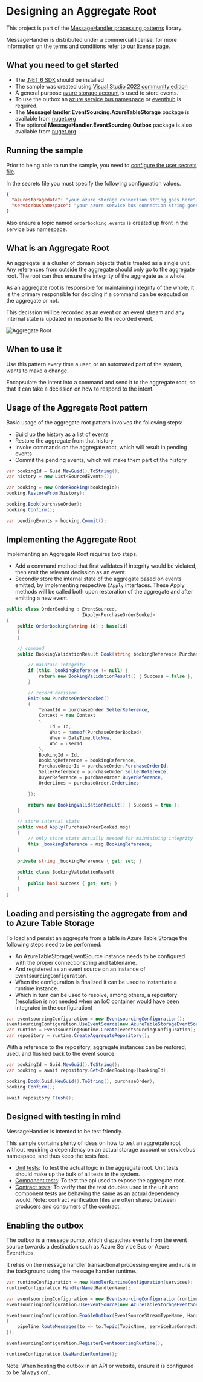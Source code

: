 # Designing an Aggregate Root

This project is part of the [MessageHandler processing patterns](https://www.messagehandler.net/patterns/) library.

MessageHandler is distributed under a commercial license, for more information on the terms and conditions refer to [our license page](https://www.messagehandler.net/license/).

## What you need to get started

- The [.NET 6 SDK](https://dotnet.microsoft.com/en-us/download) should be installed
- The sample was created using [Visual Studio 2022 community edition](https://visualstudio.microsoft.com/vs/)
- A general purpose [azure storage account](https://docs.microsoft.com/en-us/azure/storage/common/storage-account-create?tabs=azure-portal) is used to store events.
- To use the outbox an [azure service bus namespace](https://docs.microsoft.com/en-us/azure/service-bus-messaging/service-bus-create-namespace-portal) or [eventhub](https://docs.microsoft.com/en-us/azure/event-hubs/event-hubs-create) is required.
- The **MessageHandler.EventSourcing.AzureTableStorage** package is available from [nuget.org](https://www.nuget.org/packages/MessageHandler.EventSourcing.AzureTableStorage/)
- The optional **MessageHandler.EventSourcing.Outbox** package is also available from [nuget.org](https://www.nuget.org/packages/MessageHandler.EventSourcing.Outbox/)

## Running the sample

Prior to being able to run the sample, you need to [configure the user secrets file](https://docs.microsoft.com/en-us/aspnet/core/security/app-secrets?view=aspnetcore-6.0&tabs=windows#manage-user-secrets-with-visual-studio).

In the secrets file you must specify the following configuration values.

```JSON
{
  "azurestoragedata": "your azure storage connection string goes here",
  "servicebusnamespace": "your azure service bus connection string goes here"
}
```

Also ensure a topic named `orderbooking.events` is created up front in the service bus namespace.

## What is an Aggregate Root

An aggregate is a cluster of domain objects that is treated as a single unit. Any references from outside the aggregate should only go to the aggregate root. 
The root can thus ensure the integrity of the aggregate as a whole.

As an aggregate root is responsible for maintaining integrity of the whole, it is the primary responsible for deciding if a command can be executed on the aggregate or not.

This decission will be recorded as an event on an event stream and any internal state is updated in response to the recorded event.

![Aggregate Root](./img/aggregate-root.jpg)

## When to use it

Use this pattern every time a user, or an automated part of the system, wants to make a change.

Encapsulate the intent into a command and send it to the aggregate root, so that it can take a decission on how to respond to the intent.

## Usage of the Aggregate Root pattern

Basic usage of the aggregate root pattern involves the following steps:
- Build up the history as a list of events
- Restore the aggregate from that history
- Invoke commands on the aggregate root, which will result in pending events
- Commit the pending events, which will make them part of the history

```C#
var bookingId = Guid.NewGuid().ToString();
var history = new List<SourcedEvent>();

var booking = new OrderBooking(bookingId);
booking.RestoreFrom(history);

booking.Book(purchaseOrder);
booking.Confirm();

var pendingEvents = booking.Commit();
```

## Implementing the Aggregate Root

Implementing an Aggregate Root requires two steps.

- Add a command method that first validates if integrity would be violated, then emit the relevant decission as an event.
- Secondly store the internal state of the aggregate based on events emitted, by implementing respective `IApply` interfaces. These Apply methods will be called both upon restoration of the aggregate and after emitting a new event.

```C#
public class OrderBooking : EventSourced,
                            IApply<PurchaseOrderBooked>
{
    public OrderBooking(string id) : base(id)
    {
    }

    // command
    public BookingValidationResult Book(string bookingReference,PurchaseOrder purchaseOrder, string userId = null){

        // maintain integrity
        if (this._bookingReference != null) {
            return new BookingValidationResult() { Success = false };
        }

        // record decision
        Emit(new PurchaseOrderBooked()
        {
            TenantId = purchaseOrder.SellerReference,
            Context = new Context
            {
                Id = Id,
                What = nameof(PurchaseOrderBooked),
                When = DateTime.UtcNow,
                Who = userId
            },
            BookingId = Id,
            BookingReference = bookingReference,
            PurchaseOrderId = purchaseOrder.PurchaseOrderId,
            SellerReference = purchaseOrder.SellerReference,
            BuyerReference = purchaseOrder.BuyerReference,
            OrderLines = purchaseOrder.OrderLines

        });

        return new BookingValidationResult() { Success = true };
    }

    // store internal state
    public void Apply(PurchaseOrderBooked msg)
    {
        // only store state actually needed for maintaining integrity
        this._bookingReference = msg.BookingReference;
    }
            
    private string _bookingReference { get; set; }
    
    public class BookingValidationResult
    {
        public bool Success { get; set; }
    }
}
```

## Loading and persisting the aggregate from and to Azure Table Storage

To load and persist an aggregate from a table in Azure Table Storage the following steps need to be performed:
- An AzureTableStorageEventSource instance needs to be configured with the proper connectionstring and tablename.
- And registered as an event source on an instance of `EventsourcingConfiguration`.
- When the configuration is finalized it can be used to instantiate a runtime instance.
- Which in turn can be used to resolve, among others, a repository (resolution is not needed when an IoC container would have been integrated in the configuration)

```C#
var eventsourcingConfiguration = new EventsourcingConfiguration();
eventsourcingConfiguration.UseEventSource(new AzureTableStorageEventSource(connectionString, tableName));
var runtime = EventsourcingRuntime.Create(eventsourcingConfiguration);
var repository = runtime.CreateAggregateRepository();
```

With a reference to the repository, aggregate instances can be restored, used, and flushed back to the event source.

```C#
var bookingId = Guid.NewGuid().ToString();
var booking = await repository.Get<OrderBooking>(bookingId);

booking.Book(Guid.NewGuid().ToString(), purchaseOrder);
booking.Confirm();

await repository.Flush();
```

## Designed with testing in mind

MessageHandler is intented to be test friendly.

This sample contains plenty of ideas on how to test an aggregate root without requiring a dependency on an actual storage account or servicebus namespace, and thus keep the tests fast.

- [Unit tests](/src/Tests/UnitTests): To test the actual logic in the aggregate root. Unit tests should make up the bulk of all tests in the system.
- [Component tests](/src/Tests/ComponentTests): To test the api used to expose the aggregate root.
- [Contract tests](/src/Tests/ContractTests): To verify that the test doubles used in the unit and component tests are behaving the same as an actual dependency would. Note: contract verification files are often shared between producers and consumers of the contract.

## Enabling the outbox

The outbox is a message pump, which dispatches events from the event source towards a destination such as Azure Service Bus or Azure EventHubs.

It relies on the message handler transactional processing engine and runs in the background using the message handler runtime. 

```C#
var runtimeConfiguration = new HandlerRuntimeConfiguration(services);
runtimeConfiguration.HandlerName(HandlerName);

var eventsourcingConfiguration = new EventsourcingConfiguration(runtimeConfiguration);
eventsourcingConfiguration.UseEventSource(new AzureTableStorageEventSource(connectionString, tableName));

eventsourcingConfiguration.EnableOutbox(EventSourceStreamTypeName, HandlerName, pipeline =>
{
    pipeline.RouteMessages(to => to.Topic(TopicName, serviceBusConnectionString));
});

eventsourcingConfiguration.RegisterEventsourcingRuntime();

runtimeConfiguration.UseHandlerRuntime();
```

Note: When hosting the outbox in an API or website, ensure it is configured to be 'always on'.
